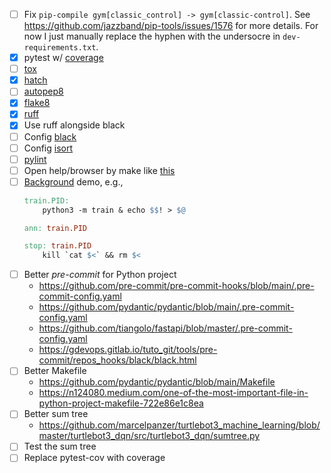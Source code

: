 - [ ] Fix `pip-compile gym[classic_control] -> gym[classic-control]`. See https://github.com/jazzband/pip-tools/issues/1576 for more details. For now I just manually replace the hyphen with the undersocre in `dev-requirements.txt`.
- [x] pytest w/ [coverage](https://github.com/nedbat/coveragepy)
- [ ] [tox](https://github.com/tox-dev/tox)
- [x] [hatch](https://github.com/pypa/hatch)
- [ ] [autopep8](https://github.com/hhatto/autopep8)
- [x] [flake8](https://github.com/PyCQA/flake8)
- [x] [ruff](https://github.com/charliermarsh/ruff)
- [x] Use ruff alongside black
- [ ] Config [black](https://github.com/psf/black)
- [ ] Config [isort](https://github.com/PyCQA/isort)
- [ ] [pylint](https://github.com/PyCQA/pylint)
- [ ] Open help/browser by make like [this](https://github.com/jeshraghian/snntorch/blob/cd9f9c0cf36a31e73a55de03d2e1408a379be6c5/Makefile#L4)
- [ ] [Background](https://www.baeldung.com/linux/kill-background-process) demo, e.g.,
    ```makefile
    train.PID:
        python3 -m train & echo $$! > $@

    ann: train.PID

    stop: train.PID
        kill `cat $<` && rm $<
    ```
- [ ] Better *pre-commit* for Python project
    - https://github.com/pre-commit/pre-commit-hooks/blob/main/.pre-commit-config.yaml
    - https://github.com/pydantic/pydantic/blob/main/.pre-commit-config.yaml
    - https://github.com/tiangolo/fastapi/blob/master/.pre-commit-config.yaml
    - https://gdevops.gitlab.io/tuto_git/tools/pre-commit/repos_hooks/black/black.html
- [ ] Better Makefile
    - https://github.com/pydantic/pydantic/blob/main/Makefile
    - https://n124080.medium.com/one-of-the-most-important-file-in-python-project-makefile-722e86e1c8ea
- [ ] Better sum tree
    - https://github.com/marcelpanzer/turtlebot3_machine_learning/blob/master/turtlebot3_dqn/src/turtlebot3_dqn/sumtree.py
- [ ] Test the sum tree
- [ ] Replace pytest-cov with coverage
